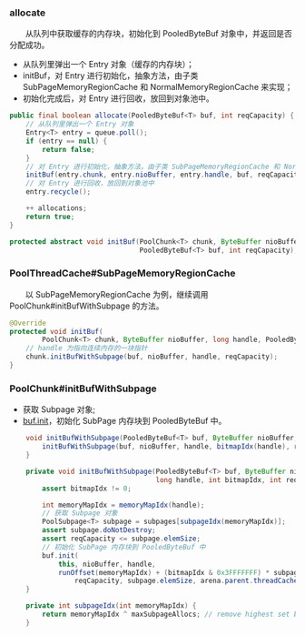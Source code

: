 ### allocate
　　从队列中获取缓存的内存块，初始化到 PooledByteBuf 对象中，并返回是否分配成功。

- 从队列里弹出一个 Entry 对象（缓存的内存块）；
- initBuf，对 Entry 进行初始化，抽象方法，由子类 SubPageMemoryRegionCache 和 NormalMemoryRegionCache 来实现；
- 初始化完成后，对 Entry 进行回收，放回到对象池中。

```java
public final boolean allocate(PooledByteBuf<T> buf, int reqCapacity) {
    // 从队列里弹出一个 Entry 对象
    Entry<T> entry = queue.poll();
    if (entry == null) {
        return false;
    }
    // 对 Entry 进行初始化，抽象方法，由子类 SubPageMemoryRegionCache 和 NormalMemoryRegionCache 来实现
    initBuf(entry.chunk, entry.nioBuffer, entry.handle, buf, reqCapacity);
    // 对 Entry 进行回收，放回到对象池中
    entry.recycle();

    ++ allocations;
    return true;
}

protected abstract void initBuf(PoolChunk<T> chunk, ByteBuffer nioBuffer, long handle,
                                PooledByteBuf<T> buf, int reqCapacity);
```

### PoolThreadCache#SubPageMemoryRegionCache
　　以 SubPageMemoryRegionCache 为例，继续调用 PoolChunk#initBufWithSubpage 的方法。

```java
@Override
protected void initBuf(
        PoolChunk<T> chunk, ByteBuffer nioBuffer, long handle, PooledByteBuf<T> buf, int reqCapacity) {
    // handle 为指向连续内存的一块指针
    chunk.initBufWithSubpage(buf, nioBuffer, handle, reqCapacity);
}
```

### PoolChunk#initBufWithSubpage

- 获取 Subpage 对象;
- [buf.init]()，初始化 SubPage 内存块到 PooledByteBuf 中。

```java
    void initBufWithSubpage(PooledByteBuf<T> buf, ByteBuffer nioBuffer, long handle, int reqCapacity) {
        initBufWithSubpage(buf, nioBuffer, handle, bitmapIdx(handle), reqCapacity);
    }

    private void initBufWithSubpage(PooledByteBuf<T> buf, ByteBuffer nioBuffer,
                                    long handle, int bitmapIdx, int reqCapacity) {
        assert bitmapIdx != 0;

        int memoryMapIdx = memoryMapIdx(handle);
        // 获取 Subpage 对象
        PoolSubpage<T> subpage = subpages[subpageIdx(memoryMapIdx)];
        assert subpage.doNotDestroy;
        assert reqCapacity <= subpage.elemSize;
        // 初始化 SubPage 内存块到 PooledByteBuf 中
        buf.init(
            this, nioBuffer, handle,
            runOffset(memoryMapIdx) + (bitmapIdx & 0x3FFFFFFF) * subpage.elemSize + offset,
                reqCapacity, subpage.elemSize, arena.parent.threadCache());
    }

    private int subpageIdx(int memoryMapIdx) {
        return memoryMapIdx ^ maxSubpageAllocs; // remove highest set bit, to get offset
    }
```
